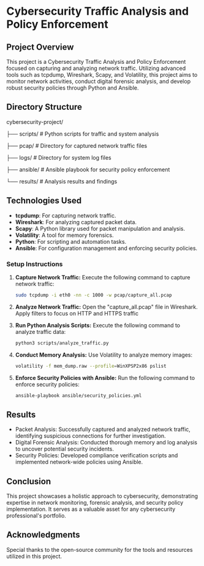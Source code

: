 # Cybersecurity Traffic Analysis and Policy Enforcement

## Project Overview

This project is a Cybersecurity Traffic Analysis and Policy Enforcement focused on capturing and analyzing network traffic. Utilizing advanced tools such as tcpdump, Wireshark, Scapy, and Volatility, this project aims to monitor network activities, conduct digital forensic analysis, and develop robust security policies through Python and Ansible.


## Directory Structure

cybersecurity-project/

├── scripts/ # Python scripts for traffic and system analysis

├── pcap/ # Directory for captured network traffic files

├── logs/ # Directory for system log files

├── ansible/ # Ansible playbook for security policy enforcement

└── results/ # Analysis results and findings


## Technologies Used

- **tcpdump**: For capturing network traffic.
- **Wireshark**: For analyzing captured packet data.
- **Scapy**: A Python library used for packet manipulation and analysis.
- **Volatility**: A tool for memory forensics.
- **Python**: For scripting and automation tasks.
- **Ansible**: For configuration management and enforcing security policies.


### Setup Instructions

1. **Capture Network Traffic:**
   Execute the following command to capture network traffic:
   ```bash
   sudo tcpdump -i eth0 -nn -c 1000 -w pcap/capture_all.pcap
   
2. **Analyze Network Traffic:**
   Open the "capture_all.pcap" file in Wireshark.
   Apply filters to focus on HTTP and HTTPS traffic

3. **Run Python Analysis Scripts:**
   Execute the following command to analyze traffic data:
   ```bash
   python3 scripts/analyze_traffic.py

4. **Conduct Memory Analysis:**
   Use Volatility to analyze memory images:
   ```bash
   volatility -f mem_dump.raw --profile=WinXPSP2x86 pslist

5. **Enforce Security Policies with Ansible:**
   Run the following command to enforce security policies:
   ```bash
   ansible-playbook ansible/security_policies.yml


## Results
- Packet Analysis: Successfully captured and analyzed network traffic, identifying suspicious connections for further investigation.
- Digital Forensic Analysis: Conducted thorough memory and log analysis to uncover potential security incidents.
- Security Policies: Developed compliance verification scripts and implemented network-wide policies using Ansible.


## Conclusion
This project showcases a holistic approach to cybersecurity, demonstrating expertise in network monitoring, forensic analysis, and security policy implementation. It serves as a valuable asset for any cybersecurity professional's portfolio.


## Acknowledgments
Special thanks to the open-source community for the tools and resources utilized in this project.
